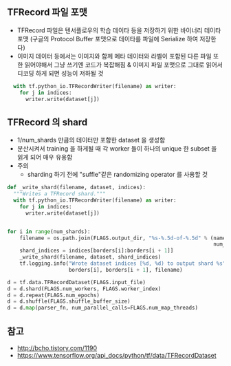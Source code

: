 ## TFRecord 파일 포맷
* TFRecord 파일은 텐서플로우의 학습 데이타 등을 저장하기 위한 바이너리 데이타 포맷 (구글의 Protocol Buffer 포맷으로 데이타를 파일에 Serialize 하여 저장한다)
* 이미지 데이터 등에서는 이미지와 함께 메타 데이터와 라벨이 포함된 다른 파일 또한 읽어야해서 그냥 쓰기엔 코드가 복잡해짐 & 이미지 파일 포맷으로 그대로 읽어서 디코딩 하게 되면 성능이 저하될 것
``` python
  with tf.python_io.TFRecordWriter(filename) as writer:
    for j in indices:
      writer.write(dataset[j])
```

## TFRecord 의 shard
* 1/num_shards 만큼의 데이터만 포함한 dataset 을 생성함
* 분산시켜서 training 을 하게될 때 각 worker 들이 하나의 unique 한 subset 을 읽게 되어 매우 유용함
* 주의
	* sharding 하기 전에 "suffle"같은 randomizing operator 를 사용할 것
	
``` python
def _write_shard(filename, dataset, indices):
  """Writes a TFRecord shard."""
  with tf.python_io.TFRecordWriter(filename) as writer:
    for j in indices:
      writer.write(dataset[j])


for i in range(num_shards):
	filename = os.path.join(FLAGS.output_dir, "%s-%.5d-of-%.5d" % (name, i,
                                                                   num_shards))
    shard_indices = indices[borders[i]:borders[i + 1]]
    _write_shard(filename, dataset, shard_indices)
    tf.logging.info("Wrote dataset indices [%d, %d) to output shard %s",
                    borders[i], borders[i + 1], filename)

```

``` python
d = tf.data.TFRecordDataset(FLAGS.input_file)
d = d.shard(FLAGS.num_workers, FLAGS.worker_index)
d = d.repeat(FLAGS.num_epochs)
d = d.shuffle(FLAGS.shuffle_buffer_size)
d = d.map(parser_fn, num_parallel_calls=FLAGS.num_map_threads)
```


## 참고
* http://bcho.tistory.com/1190
* https://www.tensorflow.org/api_docs/python/tf/data/TFRecordDataset
